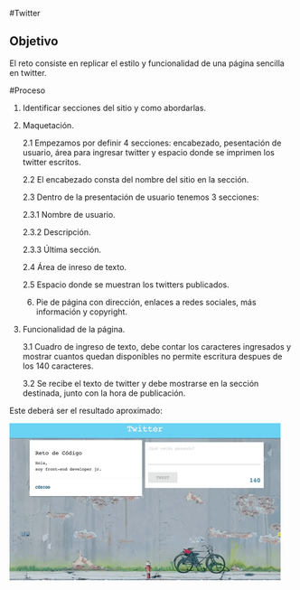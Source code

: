 #Twitter 

## Objetivo

El reto consiste en replicar el estilo y funcionalidad de una página sencilla en twitter. 


#Proceso
 
1. Identificar secciones del sitio y como abordarlas.

2. Maquetación. 

	2.1 Empezamos por definir 4 secciones: encabezado, pesentación de usuario, área para ingresar twitter y espacio donde se imprimen los twitter escritos.  

	2.2 El encabezado consta del nombre del sitio en la sección. 

	2.3 Dentro de la presentación de usuario tenemos 3 secciones: 
	  
	  2.3.1  Nombre de usuario.

	  2.3.2  Descripción.

	  2.3.3  Última sección. 

	2.4 Área de inreso de texto. 

	2.5 Espacio donde se muestran los twitters publicados. 

	  
	6. Pie de página con dirección, enlaces a redes sociales, más información y copyright. 

3. Funcionalidad de la página. 

	3.1 Cuadro de ingreso de texto, debe contar los caracteres ingresados y mostrar cuantos quedan disponibles no permite escritura despues de los 140 caracteres. 

	3.2 Se recibe el texto de twitter y debe mostrarse en la sección destinada, junto con la hora de publicación. 

Este deberá ser el resultado aproximado: 

![Muestra de sitio](assets/images/giphy.gif)

